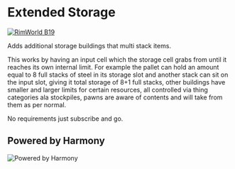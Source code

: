 # Extended Storage

[![RimWorld B19](https://img.shields.io/badge/RimWorld-B19-green.svg?style=popout-square)](http://rimworldgame.com/)

Adds additional storage buildings that multi stack items.

This works by having an input cell which the storage cell grabs from until it reaches its own internal limit. For example the pallet can hold an amount equal to 8 full stacks of steel in its storage slot and another stack can sit on the input slot, giving it total storage of 8+1 full stacks, other buildings have smaller and larger limits for certain resources, all controlled via thing categories ala stockpiles, pawns are aware of contents and will take from them as per normal.

No requirements just subscribe and go.

## Powered by Harmony

![Powered by Harmony](https://raw.githubusercontent.com/pardeike/Harmony/master/HarmonyLogo.png)